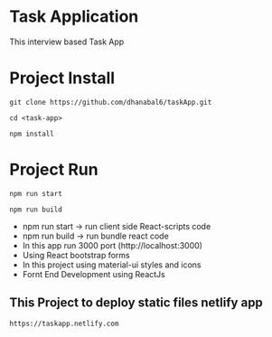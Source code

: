 # Task Application

This interview based Task App 

# Project Install

```
git clone https://github.com/dhanabal6/taskApp.git

cd <task-app>

npm install

```

# Project Run

```
npm run start

npm run build

```

- npm run start -> run client side React-scripts code
- npm run build -> run bundle react code
- In this app run 3000 port (http://localhost:3000)
- Using React bootstrap forms
- In this project using material-ui styles and icons
- Fornt End Development using ReactJs

## This Project to deploy static files netlify app

```
https://taskapp.netlify.com

```
